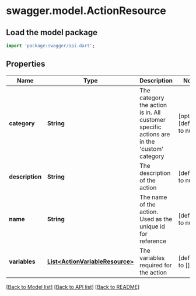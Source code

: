 # swagger.model.ActionResource

## Load the model package
```dart
import 'package:swagger/api.dart';
```

## Properties
Name | Type | Description | Notes
------------ | ------------- | ------------- | -------------
**category** | **String** | The category the action is in. All customer specific actions are in the &#39;custom&#39; category | [optional] [default to null]
**description** | **String** | The description of the action | [default to null]
**name** | **String** | The name of the action. Used as the unique id for reference | [default to null]
**variables** | [**List&lt;ActionVariableResource&gt;**](ActionVariableResource.md) | The variables required for the action | [default to []]

[[Back to Model list]](../README.md#documentation-for-models) [[Back to API list]](../README.md#documentation-for-api-endpoints) [[Back to README]](../README.md)


